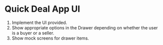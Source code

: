 # Quick Deal App UI
1) Implement the UI provided.
2) Show appropriate options in the Drawer depending on whether the user is a buyer or a seller.
3) Show mock screens for drawer items.
